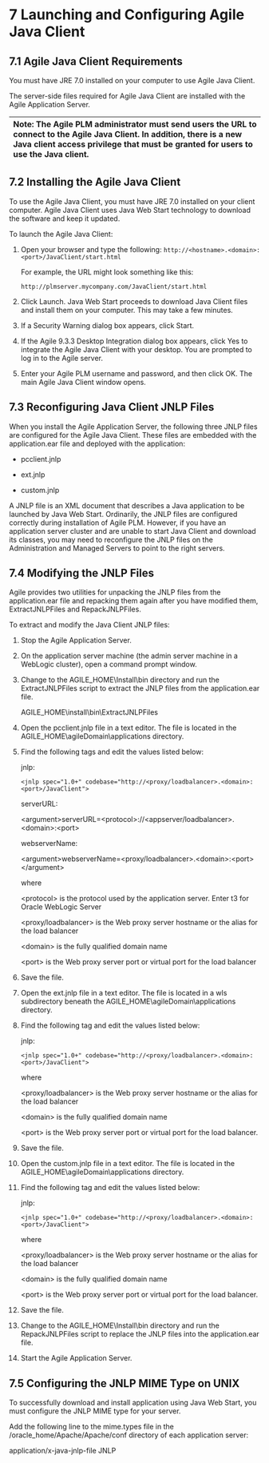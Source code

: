 # 7 Launching and Configuring Agile Java Client

## 7.1 Agile Java Client Requirements

You must have JRE 7.0 installed on your computer to use Agile Java Client.

The server-side files required for Agile Java Client are installed with the Agile Application Server.

| Note: The Agile PLM administrator must send users the URL to connect to the Agile Java Client. In addition, there is a new Java client access privilege that must be granted for users to use the Java client. |
| :--- |


## 7.2 Installing the Agile Java Client

To use the Agile Java Client, you must have JRE 7.0 installed on your client computer. Agile Java Client uses Java Web Start technology to download the software and keep it updated.

To launch the Agile Java Client:

1. Open your browser and type the following:
   `http://<hostname>.<domain>:<port>/JavaClient/start.html`

   For example, the URL might look something like this:

   `http://plmserver.mycompany.com/JavaClient/start.html`

2. Click Launch.
   Java Web Start proceeds to download Java Client files and install them on your computer. This may take a few minutes.

3. If a Security Warning dialog box appears, click Start.
4. If the Agile 9.3.3 Desktop Integration dialog box appears, click Yes to integrate the Agile Java Client with your desktop.
   You are prompted to log in to the Agile server.

5. Enter your Agile PLM username and password, and then click OK.
   The main Agile Java Client window opens.

## 7.3 Reconfiguring Java Client JNLP Files

When you install the Agile Application Server, the following three JNLP files are configured for the Agile Java Client. These files are embedded with the application.ear file and deployed with the application:

* pcclient.jnlp

* ext.jnlp

* custom.jnlp

A JNLP file is an XML document that describes a Java application to be launched by Java Web Start. Ordinarily, the JNLP files are configured correctly during installation of Agile PLM. However, if you have an application server cluster and are unable to start Java Client and download its classes, you may need to reconfigure the JNLP files on the Administration and Managed Servers to point to the right servers.

## 7.4 Modifying the JNLP Files

Agile provides two utilities for unpacking the JNLP files from the application.ear file and repacking them again after you have modified them, ExtractJNLPFiles and RepackJNLPFiles.

To extract and modify the Java Client JNLP files:

1. Stop the Agile Application Server.

2. On the application server machine \(the admin server machine in a WebLogic cluster\), open a command prompt window.

3. Change to the AGILE\_HOME\Install\bin directory and run the ExtractJNLPFiles script to extract the JNLP files from the application.ear file.

   AGILE\_HOME\install\bin\ExtractJNLPFiles

4. Open the pcclient.jnlp file in a text editor. The file is located in the AGILE\_HOME\agileDomain\applications directory.

5. Find the following tags and edit the values listed below:

   jnlp:

   `<jnlp spec="1.0+" codebase="http://<proxy/loadbalancer>.<domain>:<port>/JavaClient">`

   serverURL:

   &lt;argument&gt;serverURL=&lt;protocol&gt;://&lt;appserver/loadbalancer&gt;.&lt;domain&gt;:&lt;port&gt;

   webserverName:

   &lt;argument&gt;webserverName=&lt;proxy/loadbalancer&gt;.&lt;domain&gt;:&lt;port&gt;&lt;/argument&gt;

   where

   &lt;protocol&gt; is the protocol used by the application server. Enter t3 for Oracle WebLogic Server

   &lt;proxy/loadbalancer&gt; is the Web proxy server hostname or the alias for the load balancer

   &lt;domain&gt; is the fully qualified domain name

   &lt;port&gt; is the Web proxy server port or virtual port for the load balancer

6. Save the file.

7. Open the ext.jnlp file in a text editor. The file is located in a wls subdirectory beneath the AGILE\_HOME\agileDomain\applications directory.

8. Find the following tag and edit the values listed below:

   jnlp:

   `<jnlp spec="1.0+" codebase="http://<proxy/loadbalancer>.<domain>:<port>/JavaClient">`

   where

   &lt;proxy/loadbalancer&gt; is the Web proxy server hostname or the alias for the load balancer

   &lt;domain&gt; is the fully qualified domain name

   &lt;port&gt; is the Web proxy server port or virtual port for the load balancer.

9. Save the file.

10. Open the custom.jnlp file in a text editor. The file is located in the AGILE\_HOME\agileDomain\applications directory.

11. Find the following tag and edit the values listed below:

    jnlp:

    `<jnlp spec="1.0+" codebase="http://<proxy/loadbalancer>.<domain>:<port>/JavaClient">`

    where

    &lt;proxy/loadbalancer&gt; is the Web proxy server hostname or the alias for the load balancer

    &lt;domain&gt; is the fully qualified domain name

    &lt;port&gt; is the Web proxy server port or virtual port for the load balancer.

12. Save the file.

13. Change to the AGILE\_HOME\Install\bin directory and run the RepackJNLPFiles script to replace the JNLP files into the application.ear file.

14. Start the Agile Application Server.

## 7.5 Configuring the JNLP MIME Type on UNIX

To successfully download and install application using Java Web Start, you must configure the JNLP MIME type for your server.

Add the following line to the mime.types file in the /oracle\_home/Apache/Apache/conf directory of each application server:

application/x-java-jnlp-file JNLP

